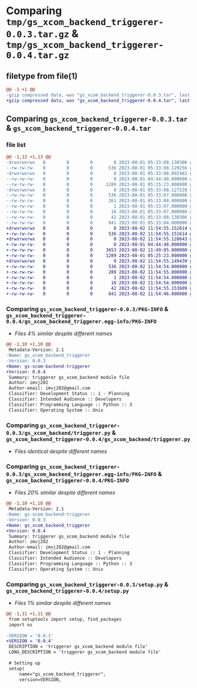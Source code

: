 # Comparing `tmp/gs_xcom_backend_triggerer-0.0.3.tar.gz` & `tmp/gs_xcom_backend_triggerer-0.0.4.tar.gz`

## filetype from file(1)

```diff
@@ -1 +1 @@
-gzip compressed data, was "gs_xcom_backend_triggerer-0.0.3.tar", last modified: Tue Aug  1 05:33:08 2023, max compression
+gzip compressed data, was "gs_xcom_backend_triggerer-0.0.4.tar", last modified: Wed Aug  2 11:54:55 2023, max compression
```

## Comparing `gs_xcom_backend_triggerer-0.0.3.tar` & `gs_xcom_backend_triggerer-0.0.4.tar`

### file list

```diff
@@ -1,12 +1,13 @@
-drwxrwxrwx   0        0        0        0 2023-08-01 05:33:08.130306 gs_xcom_backend_triggerer-0.0.3/
--rw-rw-rw-   0        0        0      536 2023-08-01 05:33:08.129256 gs_xcom_backend_triggerer-0.0.3/PKG-INFO
-drwxrwxrwx   0        0        0        0 2023-08-01 05:33:08.092982 gs_xcom_backend_triggerer-0.0.3/gs_xcom_backend/
--rw-rw-rw-   0        0        0        0 2023-08-01 04:44:48.000000 gs_xcom_backend_triggerer-0.0.3/gs_xcom_backend/__init__.py
--rw-rw-rw-   0        0        0     1289 2023-08-01 05:25:23.000000 gs_xcom_backend_triggerer-0.0.3/gs_xcom_backend/triggerer.py
-drwxrwxrwx   0        0        0        0 2023-08-01 05:33:08.127228 gs_xcom_backend_triggerer-0.0.3/gs_xcom_backend_triggerer.egg-info/
--rw-rw-rw-   0        0        0      536 2023-08-01 05:33:07.000000 gs_xcom_backend_triggerer-0.0.3/gs_xcom_backend_triggerer.egg-info/PKG-INFO
--rw-rw-rw-   0        0        0      261 2023-08-01 05:33:08.000000 gs_xcom_backend_triggerer-0.0.3/gs_xcom_backend_triggerer.egg-info/SOURCES.txt
--rw-rw-rw-   0        0        0        1 2023-08-01 05:33:07.000000 gs_xcom_backend_triggerer-0.0.3/gs_xcom_backend_triggerer.egg-info/dependency_links.txt
--rw-rw-rw-   0        0        0       16 2023-08-01 05:33:07.000000 gs_xcom_backend_triggerer-0.0.3/gs_xcom_backend_triggerer.egg-info/top_level.txt
--rw-rw-rw-   0        0        0       42 2023-08-01 05:33:08.130306 gs_xcom_backend_triggerer-0.0.3/setup.cfg
--rw-rw-rw-   0        0        0      841 2023-08-01 05:33:04.000000 gs_xcom_backend_triggerer-0.0.3/setup.py
+drwxrwxrwx   0        0        0        0 2023-08-02 11:54:55.152614 gs_xcom_backend_triggerer-0.0.4/
+-rw-rw-rw-   0        0        0      536 2023-08-02 11:54:55.151614 gs_xcom_backend_triggerer-0.0.4/PKG-INFO
+drwxrwxrwx   0        0        0        0 2023-08-02 11:54:55.128643 gs_xcom_backend_triggerer-0.0.4/gs_xcom_backend/
+-rw-rw-rw-   0        0        0        0 2023-08-01 04:44:48.000000 gs_xcom_backend_triggerer-0.0.4/gs_xcom_backend/__init__.py
+-rw-rw-rw-   0        0        0     3653 2023-08-02 11:49:05.000000 gs_xcom_backend_triggerer-0.0.4/gs_xcom_backend/deferrer.py
+-rw-rw-rw-   0        0        0     1289 2023-08-01 05:25:23.000000 gs_xcom_backend_triggerer-0.0.4/gs_xcom_backend/triggerer.py
+drwxrwxrwx   0        0        0        0 2023-08-02 11:54:55.149439 gs_xcom_backend_triggerer-0.0.4/gs_xcom_backend_triggerer.egg-info/
+-rw-rw-rw-   0        0        0      536 2023-08-02 11:54:54.000000 gs_xcom_backend_triggerer-0.0.4/gs_xcom_backend_triggerer.egg-info/PKG-INFO
+-rw-rw-rw-   0        0        0      289 2023-08-02 11:54:55.000000 gs_xcom_backend_triggerer-0.0.4/gs_xcom_backend_triggerer.egg-info/SOURCES.txt
+-rw-rw-rw-   0        0        0        1 2023-08-02 11:54:54.000000 gs_xcom_backend_triggerer-0.0.4/gs_xcom_backend_triggerer.egg-info/dependency_links.txt
+-rw-rw-rw-   0        0        0       16 2023-08-02 11:54:54.000000 gs_xcom_backend_triggerer-0.0.4/gs_xcom_backend_triggerer.egg-info/top_level.txt
+-rw-rw-rw-   0        0        0       42 2023-08-02 11:54:55.153609 gs_xcom_backend_triggerer-0.0.4/setup.cfg
+-rw-rw-rw-   0        0        0      841 2023-08-02 11:54:46.000000 gs_xcom_backend_triggerer-0.0.4/setup.py
```

### Comparing `gs_xcom_backend_triggerer-0.0.3/PKG-INFO` & `gs_xcom_backend_triggerer-0.0.4/gs_xcom_backend_triggerer.egg-info/PKG-INFO`

 * *Files 4% similar despite different names*

```diff
@@ -1,10 +1,10 @@
 Metadata-Version: 2.1
-Name: gs_xcom_backend_triggerer
-Version: 0.0.3
+Name: gs-xcom-backend-triggerer
+Version: 0.0.4
 Summary: triggerer gs_xcom_backend module file
 Author: imvj202
 Author-email: imvj202@gmail.com
 Classifier: Development Status :: 1 - Planning
 Classifier: Intended Audience :: Developers
 Classifier: Programming Language :: Python :: 3
 Classifier: Operating System :: Unix
```

### Comparing `gs_xcom_backend_triggerer-0.0.3/gs_xcom_backend/triggerer.py` & `gs_xcom_backend_triggerer-0.0.4/gs_xcom_backend/triggerer.py`

 * *Files identical despite different names*

### Comparing `gs_xcom_backend_triggerer-0.0.3/gs_xcom_backend_triggerer.egg-info/PKG-INFO` & `gs_xcom_backend_triggerer-0.0.4/PKG-INFO`

 * *Files 20% similar despite different names*

```diff
@@ -1,10 +1,10 @@
 Metadata-Version: 2.1
-Name: gs-xcom-backend-triggerer
-Version: 0.0.3
+Name: gs_xcom_backend_triggerer
+Version: 0.0.4
 Summary: triggerer gs_xcom_backend module file
 Author: imvj202
 Author-email: imvj202@gmail.com
 Classifier: Development Status :: 1 - Planning
 Classifier: Intended Audience :: Developers
 Classifier: Programming Language :: Python :: 3
 Classifier: Operating System :: Unix
```

### Comparing `gs_xcom_backend_triggerer-0.0.3/setup.py` & `gs_xcom_backend_triggerer-0.0.4/setup.py`

 * *Files 1% similar despite different names*

```diff
@@ -1,11 +1,11 @@
 from setuptools import setup, find_packages
 import os
 
-VERSION = '0.0.3'
+VERSION = '0.0.4'
 DESCRIPTION = 'triggerer gs_xcom_backend module file'
 LONG_DESCRIPTION = 'triggerer gs_xcom_backend module file'
 
 # Setting up
 setup(
     name="gs_xcom_backend_triggerer",
     version=VERSION,
```

